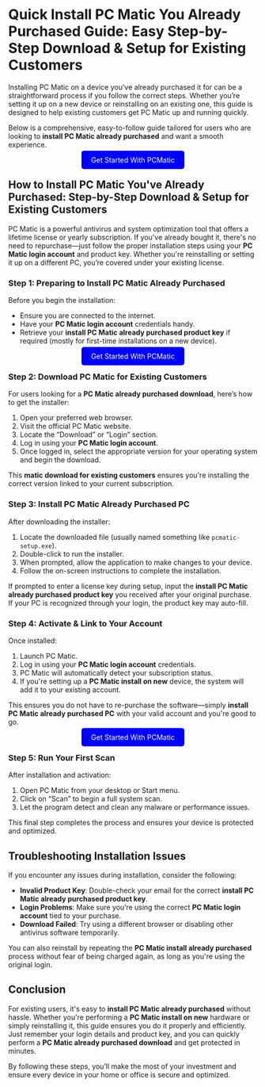 # Quick Install PC Matic You Already Purchased Guide: Easy Step-by-Step Download & Setup for Existing Customers

Installing PC Matic on a device you've already purchased it for can be a straightforward process if you follow the correct steps. Whether you’re setting it up on a new device or reinstalling on an existing one, this guide is designed to help existing customers get PC Matic up and running quickly.

Below is a comprehensive, easy-to-follow guide tailored for users who are looking to **install PC Matic already purchased** and want a smooth experience.


<center><a href="https://mylicensepage.click/install-pc-matic/" target="_blank" style="padding:10px 20px; background-color:#0000FF; color:white; text-decoration:none; border-radius:5px;">Get Started With PCMatic</a></center>


## How to Install PC Matic You've Already Purchased: Step-by-Step Download & Setup for Existing Customers

PC Matic is a powerful antivirus and system optimization tool that offers a lifetime license or yearly subscription. If you've already bought it, there's no need to repurchase—just follow the proper installation steps using your **PC Matic login account** and product key. Whether you're reinstalling or setting it up on a different PC, you’re covered under your existing license.


### Step 1: Preparing to Install PC Matic Already Purchased

Before you begin the installation:

* Ensure you are connected to the internet.
* Have your **PC Matic login account** credentials handy.
* Retrieve your **install PC Matic already purchased product key** if required (mostly for first-time installations on a new device).


<center><a href="https://mylicensepage.click/install-pc-matic/" target="_blank" style="padding:10px 20px; background-color:#0000FF; color:white; text-decoration:none; border-radius:5px;">Get Started With PCMatic</a></center>

### Step 2: Download PC Matic for Existing Customers

For users looking for a **PC Matic already purchased download**, here’s how to get the installer:

1. Open your preferred web browser.
2. Visit the official PC Matic website.
3. Locate the “Download” or “Login” section.
4. Log in using your **PC Matic login account**.
5. Once logged in, select the appropriate version for your operating system and begin the download.

This **matic download for existing customers** ensures you're installing the correct version linked to your current subscription.


### Step 3: Install PC Matic Already Purchased PC

After downloading the installer:

1. Locate the downloaded file (usually named something like `pcmatic-setup.exe`).
2. Double-click to run the installer.
3. When prompted, allow the application to make changes to your device.
4. Follow the on-screen instructions to complete the installation.

If prompted to enter a license key during setup, input the **install PC Matic already purchased product key** you received after your original purchase. If your PC is recognized through your login, the product key may auto-fill.


### Step 4: Activate & Link to Your Account

Once installed:

1. Launch PC Matic.
2. Log in using your **PC Matic login account** credentials.
3. PC Matic will automatically detect your subscription status.
4. If you're setting up a **PC Matic install on new** device, the system will add it to your existing account.

This ensures you do not have to re-purchase the software—simply **install PC Matic already purchased PC** with your valid account and you're good to go.

<center><a href="https://mylicensepage.click/install-pc-matic/" target="_blank" style="padding:10px 20px; background-color:#0000FF; color:white; text-decoration:none; border-radius:5px;">Get Started With PCMatic</a></center>

### Step 5: Run Your First Scan

After installation and activation:

1. Open PC Matic from your desktop or Start menu.
2. Click on “Scan” to begin a full system scan.
3. Let the program detect and clean any malware or performance issues.

This final step completes the process and ensures your device is protected and optimized.


## Troubleshooting Installation Issues

If you encounter any issues during installation, consider the following:

* **Invalid Product Key**: Double-check your email for the correct **install PC Matic already purchased product key**.
* **Login Problems**: Make sure you’re using the correct **PC Matic login account** tied to your purchase.
* **Download Failed**: Try using a different browser or disabling other antivirus software temporarily.

You can also reinstall by repeating the **PC Matic install already purchased** process without fear of being charged again, as long as you're using the original login.


## Conclusion

For existing users, it's easy to **install PC Matic already purchased** without hassle. Whether you're performing a **PC Matic install on new** hardware or simply reinstalling it, this guide ensures you do it properly and efficiently. Just remember your login details and product key, and you can quickly perform a **PC Matic already purchased download** and get protected in minutes.

By following these steps, you’ll make the most of your investment and ensure every device in your home or office is secure and optimized.

